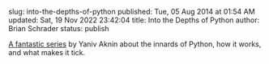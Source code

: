 slug: into-the-depths-of-python
published: Tue, 05 Aug 2014 at 01:54 AM
updated: Sat, 19 Nov 2022 23:42:04 
title: Into the Depths of Python
author: Brian Schrader
status: publish

[A fantastic series][python] by Yaniv Aknin about the innards of Python, how it works, and what makes it tick.

[python]:http://tech.blog.aknin.name/category/my-projects/pythons-innards/

